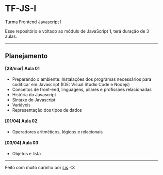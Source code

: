 # TF-JS-I
Turma Frontend Javascript I

Esse repositório é voltado ao módulo de JavaScript 1, terá duração de 3 aulas.

---
## Planejamento 
#### [28/mar] Aula 01
- Preparando o ambiente: Instalações dos programas necessários para codificar em Javascript (IDE: Visual Studio Code e Nodejs)
- Conceitos de front-end, linguagens, pilares e profissões relacionadas
- História do Javascript
- Sintaxe do Javascript
- Variáveis
- Representação dos tipos de dados

#### [01/04] Aula 02
-  Operadores aritméticos, lógicos e relacionais

#### [03/04] Aula 03
- Objetos e lista

---
Feito com muito carinho por [Lis](https://github.com/lisandrascruz) <3

